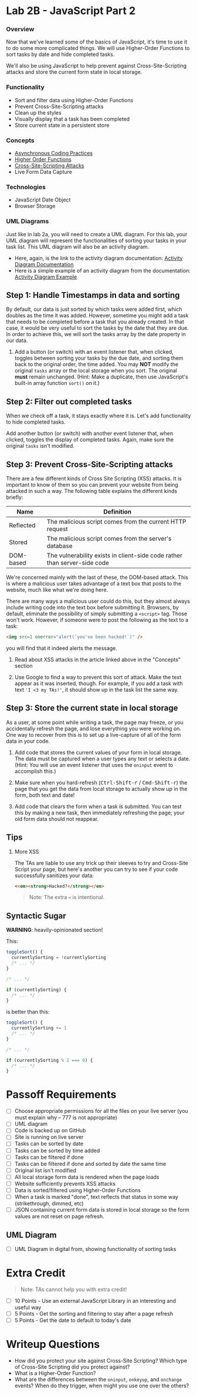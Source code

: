 # Lab 2B - JavaScript Part 2

### Overview

Now that we've learned some of the basics of JavaScript, it's time to use it to do some more complicated things. We will use Higher-Order Functions to sort tasks by date and hide completed tasks.

We'll also be using JavaScript to help prevent against Cross-Site-Scripting attacks and store the current form state in local storage. 

### Functionality

- Sort and filter data using Higher-Order Functions
- Prevent Cross-Site-Scripting attacks
- Clean up the styles
- Visually display that a task has been completed
- Store current state in a persistent store

### Concepts

- [Asynchronous Coding Practices](https://blog.bitsrc.io/understanding-asynchronous-javascript-the-event-loop-74cd408419ff)
- [Higher Order Functions](https://dev.to/damcosset/higher-order-functions-in-javascript-4j8b)
- [Cross-Site-Scripting Attacks](https://portswigger.net/web-security/cross-site-scripting/dom-based)
- Live Form Data Capture

### Technologies

- JavaScript Date Object
- Browser Storage

### UML Diagrams

Just like in lab 2a, you will need to create a UML diagram. For this lab, your UML diagram will represent the functionalities of sorting your tasks in your task list. This UML diagram will also be an activity diagram. 
- Here, again, is the link to the activity diagram documentation: [Activity Diagram Documentation](https://www.lucidchart.com/pages/uml-activity-diagram) 
- Here is a simple example of an activity diagram from the documentation: [Activity Diagram Example](https://d2slcw3kip6qmk.cloudfront.net/marketing/pages/chart/activity-diagram-for-banking-system-UML/activity-diagram-for-banking-system-UML-650x665.png)

## Step 1: Handle Timestamps in data and sorting

By default, our data is just sorted by which tasks were added first, which doubles as the time it was added. However, sometime you might add a task that needs to be completed before a task that you already created. In that case, it would be very useful to sort the tasks by the date that they are due. In order to achieve this, we will sort the tasks array by the date property in our data.

1. Add a button (or switch) with an event listener that, when clicked, toggles between sorting your tasks by the due date, and sorting them back to the original order, the time added. You may **NOT** modify the original `tasks` array or the local storage when you sort. The original **must** remain unchanged. (Hint: Make a duplicate, then use JavaScript's built-in array function `sort()` on it.)

## Step 2: Filter out completed tasks

When we check off a task, it stays exactly where it is. Let's add functionality to hide completed tasks.

Add another button (or switch) with another event listener that, when clicked, toggles the display of completed tasks. Again, make sure the original `tasks` isn't modified.

## Step 3: Prevent Cross-Site-Scripting attacks

There are a few different kinds of Cross Site Scripting (XSS) attacks. It is important to know of them so you can prevent your website from being attacked in such a way. The following table explains the different kinds briefly:

| Name      | Definition                                                                |
| --------- | ------------------------------------------------------------------------- |
| Reflected | The malicious script comes from the current HTTP request                  |
| Stored    | The malicious script comes from the server's database                     |
| DOM-based | The vulnerability exists in client-side code rather than server-side code |

We're concerned mainly with the last of these, the DOM-based attack. This is where a malicious user takes advantage of a text box that posts to the website, much like what we're doing here.

There are many ways a malicious user could do this, but they almost always include writing code into the text box before submitting it. Browsers, by default, eliminate the possibility of simply submitting a `<script>` tag. Those won't work. However, if someone were to post the following as the text to a task:

```html
<img src=1 onerror="alert(`you've been hacked!`)" />
```

you will find that it indeed alerts the message.

1. Read about XSS attacks in the article linked above in the "Concepts" section

2. Use Google to find a way to prevent this sort of attack. Make the text appear as it was inserted, though. For example, if you add a task with text `'I <3 my TAs!'`, it should show up in the task list the same way.

## Step 3: Store the current state in local storage

As a user, at some point while writing a task, the page may freeze, or you accidentally refresh the page, and lose everything you were working on. One way to recover from this is to set up a live-capture of all of the form data in your code.

1. Add code that stores the current values of your form in local storage. The data must be captured when a user types any text or selects a date. (Hint: You will use an event listener that uses the `oninput` event to accomplish this.)

1. Make sure when you hard-refresh (<kbd>Ctrl-Shift-r</kbd> / <kbd>Cmd-Shift-r</kbd>) the page that you get the data from local storage to actually show up in the form, both text and date!

1. Add code that clears the form when a task is submitted. You can test this by making a new task, then immediately refreshing the page; your old form data should not reappear.

## Tips

1. More XSS

    The TAs are liable to use any trick up their sleeves to try and Cross-Site Script your page, but here's another you can try to see if your code successfully sanitizes your data:

    ```html
    <<em><strong>Hacked?</strong></em>
    ```

    > Note: The extra `<` is intentional.

## Syntactic Sugar

**WARNING**: heavily-opinionated section!

This:

```JavaScript
toggleSort() {
  currentlySorting = !currentlySorting
  /* ... */
}

/* ... */

if (currentlySorting) {
  /* ... */
}
```

is better than this:

```JavaScript
toggleSort() {
  currentlySorting += 1
  /* ... */
}

/* ... */

if (currentlySorting % 2 === 0) {
  /* ... */
}
```

# Passoff Requirements

- [ ] Choose appropriate permissions for all the files on your live server (you must explain why – 777 is not appropriate)
- [ ] UML diagram
- [ ] Code is backed up on GitHub
- [ ] Site is running on live server
- [ ] Tasks can be sorted by date
- [ ] Tasks can be sorted by time added
- [ ] Tasks can be filtered if done
- [ ] Tasks can be filtered if done and sorted by date the same time
- [ ] Original list isn't modified
- [ ] All local storage form data is rendered when the page loads
- [ ] Website sufficiently prevents XSS attacks
- [ ] Data is sorted/filtered using Higher-Order Functions
- [ ] When a task is marked "done", text reflects that status in some way (strikethrough, dimmed, etc)
- [ ] JSON containing current form data is stored in local storage so the form values are not reset on page refresh. 

## UML Diagram
- [ ] UML Diagram in digital from, showing functionality of sorting tasks

# Extra Credit

> Note: TAs cannot help you with extra credit!

- [ ] 10 Points - Use an external JavaScript Library in an interesting and useful way
- [ ] 5 Points - Get the sorting and filtering to stay after a page refresh
- [ ] 5 Points - Get the date to default to today's date

# Writeup Questions

- How did you protect your site against Cross-Site Scripting? Which type of Cross-Site Scripting did you protect against?
- What is a Higher-Order Function?
- What are the differences between the `oninput`, `onkeyup`, and `onchange` events? When do they trigger, when might you use one over the others?
